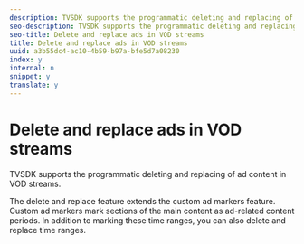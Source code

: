 ```yaml
---
description: TVSDK supports the programmatic deleting and replacing of ad content in VOD streams.
seo-description: TVSDK supports the programmatic deleting and replacing of ad content in VOD streams.
seo-title: Delete and replace ads in VOD streams
title: Delete and replace ads in VOD streams
uuid: a3b55dc4-ac10-4b59-b97a-bfe5d7a08230
index: y
internal: n
snippet: y
translate: y
---
```


# Delete and replace ads in VOD streams

TVSDK supports the programmatic deleting and replacing of ad content in VOD streams.

The delete and replace feature extends the custom ad markers feature. Custom ad markers mark sections of the main content as ad-related content periods. In addition to marking these time ranges, you can also delete and replace time ranges. 

